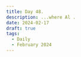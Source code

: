 ```yaml
---
title: Day 48.
description: ...where Al .
date: 2024-02-17
draft: true
tags: 
  - Daily
  - February 2024
---
```

